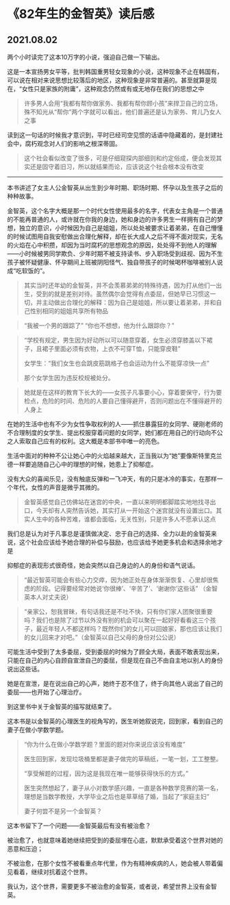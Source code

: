 # 《82年生的金智英》读后感

## 2021.08.02

两个小时读完了这本10万字的小说，强迫自己做一下输出。

这是一本宣扬男女平等，批判韩国重男轻女现象的小说，这种现象不止在韩国有，可以说在相对来说思想比较落后的地区，这种现象是非常普遍的。甚至就算是现在，“女性只是家族的附庸”，这种观念仍然或有或无地存在我们的思想之中

> 许多男人会用“我都有帮你做家务、我都有帮你顾小孩”来捍卫自己的立场，殊不知光从“帮你”两个字就可以看出，他们普遍还是认为家务、育儿乃女人之事

读到这一句话的时候我才意识到，平时已经司空见惯的话语中隐藏着的，是封建社会中，腐朽观念对人们的影响之根深蒂固。

> 这个社会看似改变了很多，可是仔细窥探内部细则和约定俗成，便会发现其实还是固守着旧习，所以就结果而论，应该说这个社会根本没有改变

---

本书讲述了女主人公金智英从出生到少年时期、职场时期、怀孕以及生孩子之后的种种故事。

金智英，这个名字大概是那一个时代女性使用最多的名字，代表女主角是一个普通的不能再普通的人，或许就在你我的身边，她和身边的许多男生一样拥有自己的梦想，独立的意识，小时候因为自己是姐姐，所以处处被要求让着弟弟，在自己懵懂的时候试图用自我安慰做出合理化解释，却在长大成人之后不得不面对现实，无名的火焰在心中积攒，却因为当时腐朽的思想观念的原因，处处得不到他人的理解——小时候被男同学欺负、少年时期不被支持读书、步入职场受到歧视、因为不生孩子被怀疑健康、怀孕期间上班被阴阳怪气、独自带孩子的时候喝杯咖啡被别人说成“吃软饭的”。

> 其实当时还年幼的金智英，并不会羡慕弟弟的特殊待遇，因为打从他们一出生，受到的就是差别对待。虽然偶尔会觉得有点委屈，但她早已习惯这一切，并主动做出合理化的解释：因为自己是姐姐，所以要让着弟弟，并和自己性别相同的姐姐共享所有物品

> “我被一个男的跟踪了” “你也不想想，他为什么跟踪你？” 

> “学校有规定，男生因为好动所以可以随意穿着，女生必须穿膝盖以下裙子，且裙子里面必须有衣物，上衣不可穿T恤，只能穿皮鞋”
>
> 女学生：“我们女生也会跳皮筋跳格子也会运动为什么不能穿凉快一点”
>
> 那个女学生因为违反校规被处分。

> 她就是在这样的教育下长大的——女孩子凡事要小心，穿着要保守，行为要检点，危险的时间、危险的人要自己懂得避开，否则问题出在不懂得避开的人身上

在她的生活中也有不少为女性争取权利的人——抓住暴露狂的女同学、硬刚老师的不合理制度的女学生、提出校服穿着问题的女同学，她们都在用自己的行动向不公之人索取自己应有的权利。这大概是本部书中唯一的亮色。

生活中面对的种种不公让她心中的火焰越来越大，正当我以为“她”要像斯特里克兰德一样要追随自己心中的理想的时候，她患上了抑郁症。

没有大众的喜闻乐见，没有触底反弹和一飞冲天，有的只是冰冷的事实，在那样一个年代，女性的声音是微乎其微的。

> 金智英感觉自己仿佛站在迷宫的中央，一直以来明明都脚踏实地地找寻出口，今天却有人突然告诉她，其实打从一开始这个迷宫就没有设置出口。其实人生中的各种苦难，谁都会面临，无关性别，只是许多人不愿承认这点

我们总是认为对于凡事总是谨慎做决定、忠于自己的选择、全力以赴的金智英来说，这个社会应该给予她合理的补偿与鼓励，也应该给予她更多机会和选择余地才是

抑郁症的表现形式很奇怪，她会突然以自己身边的人的身份和语气说话。

> “最近智英可能会有些心力交瘁，因为她正处在身体渐渐恢复、心里却很焦虑的阶段。记得要经常对她说‘你很棒’、‘辛苦了’、‘谢谢你’这些话” （金智英本人对丈夫说）

> “亲家公，恕我冒昧，有句话我还是不吐不快，只有你们家人团聚很重要吗？我们也是除了过节以外没有别的机会可以聚在一起好好看看这三个孩子，最近年轻人不都这样吗？既然你们的女儿可以回娘家，那也应该让我们的女儿回来才对吧。”（金智英以自己父母的身份对公公说）

可能生活中受到了太多委屈，受到委屈的时候为了顾全大局，表面不敢表现出来，只能在自己的内心自顾自宣泄自己的委屈，但是现在自己不由自主地以别人的身份说出这些话。

她是在宣泄，是在说出自己的心声，她终于忍不住了，终于向其他人说出了自己的委屈——也开始了心理治疗。

到这里书中关于金智英的描写就结束了。

这本书是以金智英的心理医生的视角写的，医生听她叙说完，回到家，看到自己的妻子在做小学数学题。

> “你为什么在做小学数学题？里面的题对你来说应该没有难度”
>
> 医生回到家，发现垃圾桶里都是妻子做完的草稿纸，一笔一划，工工整整。
>
> “享受解题的过程，因为这是我现在唯一能够获得快乐的方式。”
>
> 医生突然想起了，妻子从小对数学感兴趣，一直是各种数学竞赛的第一名，理想是当数学教授，大学毕业之后也是草草结了婚，当起了“家庭主妇”
>
> 妻子何尝不是另一个金智英？

这本书留下了一个问题——金智英最后有没有被治愈？

被治愈了，也就意味着她继续把受到的委屈埋在心底，默默承受着这个世界对她的恶意和压迫；

不被治愈，在那个女性不被看重点年代里，作为有精神疾病的人，她会被人带着偏见看着，继续对抗着这个世界。

我认为，这个世界，需要更多不被治愈的金智英，或者说，希望世界上没有金智英。

